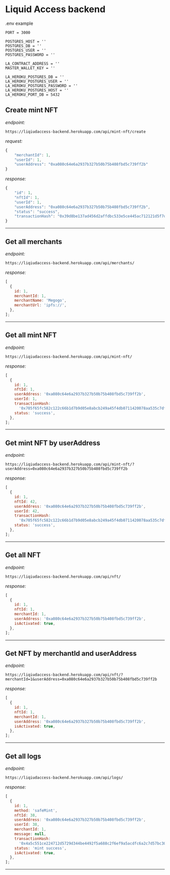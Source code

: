# Liquid Access backend

.env example

```
PORT = 3000

POSTGRES_HOST = ''
POSTGRES_DB = ''
POSTGRES_USER = ''
POSTGRES_PASSWORD = ''

LA_CONTRACT_ADDRESS = ''
MASTER_WALLET_KEY = ''

LA_HEROKU_POSTGRES_DB = ''
LA_HEROKU_POSTGRES_USER = ''
LA_HEROKU_POSTGRES_PASSWORD = ''
LA_HEROKU_POSTGRES_HOST = ''
LA_HEROKU_PORT_DB = 5432
```

## Create mint NFT

_endpoint:_

```
https://liqiudaccess-backend.herokuapp.com/api/mint-nft/create
```

_request:_

```js
{
    "merchantId": 1,
    "userId": 1,
    "userAddress": "0xa080c64e6a2937b327b50b75b408fbd5c739ff2b"
}
```

_response:_

```js
{
    "id": 1,
    "nftId": 1,
    "userId": 1,
    "userAddress": "0xa080c64e6a2937b327b50b75b408fbd5c739ff2b",
    "status": "success",
    "transactionHash": "0x39d8be137ad456d2affdbc533e5ce445ac712121d5f7d7b453634b71e481335f"
}
```

---

## Get all merchants

_endpoint:_

```
https://liqiudaccess-backend.herokuapp.com/api/merchants/
```

_response:_

```js
[
  {
    id: 1,
    merchantId: 1,
    merchantName: 'Megogo',
    merchantUrl: 'ipfs://',
  },
];
```

---

## Get all mint NFT

_endpoint:_

```
https://liqiudaccess-backend.herokuapp.com/api/mint-nft/
```

_response:_

```js
[
  {
    id: 1,
    nftId: 1,
    userAddress: '0xa080c64e6a2937b327b50b75b408fbd5c739ff2b',
    userId: 1,
    transactionHash:
      '0x705f65fc582c122c66b1d7b9d05e8abcb249a45f4db0711420078aa535c7df7f',
    status: 'success',
  },
];
```

---

## Get mint NFT by userAddress

_endpoint:_

```
https://liqiudaccess-backend.herokuapp.com/api/mint-nft/?userAddress=0xa080c64e6a2937b327b50b75b408fbd5c739ff2b
```

_response:_

```js
[
  {
    id: 1,
    nftId: 42,
    userAddress: '0xa080c64e6a2937b327b50b75b408fbd5c739ff2b',
    userId: 42,
    transactionHash:
      '0x705f65fc582c122c66b1d7b9d05e8abcb249a45f4db0711420078aa535c7df7f',
    status: 'success',
  },
];
```

---

## Get all NFT

_endpoint:_

```
https://liqiudaccess-backend.herokuapp.com/api/nft/
```

_response:_

```js
[
  {
    id: 1,
    nftId: 1,
    merchantId: 1,
    userAddress: '0xa080c64e6a2937b327b50b75b408fbd5c739ff2b',
    isActivated: true,
  },
];
```

---

## Get NFT by merchantId and userAddress

_endpoint:_

```
https://liqiudaccess-backend.herokuapp.com/api/nft/?merchantId=1&userAddress=0xa080c64e6a2937b327b50b75b408fbd5c739ff2b
```

_response:_

```js
[
  {
    id: 1,
    nftId: 1,
    merchantId: 1,
    userAddress: '0xa080c64e6a2937b327b50b75b408fbd5c739ff2b',
    isActivated: true,
  },
];
```

---

## Get all logs

_endpoint:_

```
https://liqiudaccess-backend.herokuapp.com/api/logs/
```

_response:_

```js
[
  {
    id: 1,
    method: 'safeMint',
    nftId: 38,
    userAddress: '0xa080c64e6a2937b327b50b75b408fbd5c739ff2b',
    userId: 38,
    merchantId: 1,
    message: null,
    transactionHash:
      '0x4a5c551ce224712d5729d344be4492f5a688c2f6ef9a5acdfc6a2c7d57bc3060',
    status: 'mint success',
    isActivated: true,
  },
];
```

---
